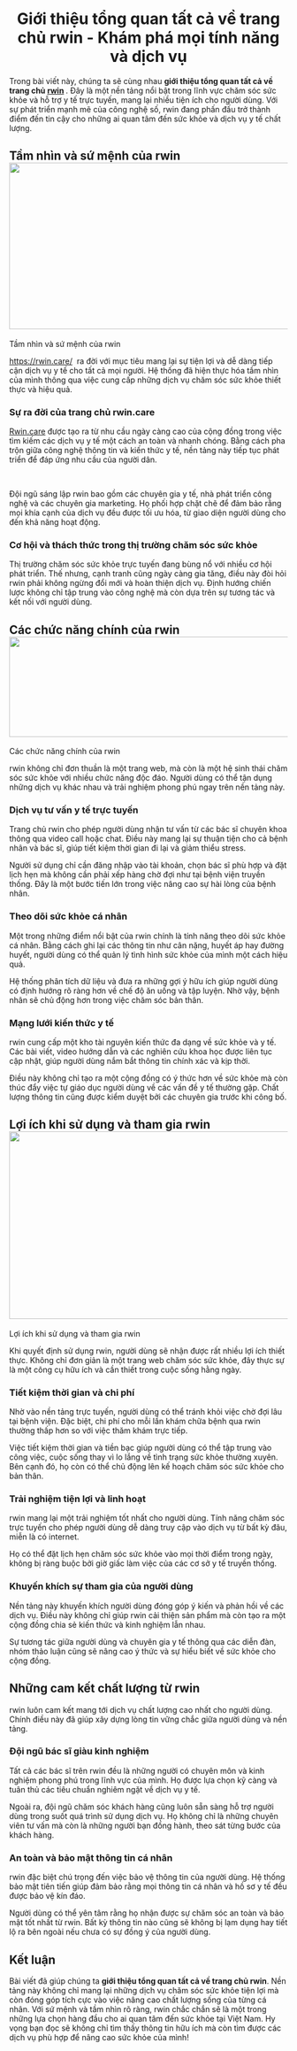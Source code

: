 <h1 style="text-align:center"><strong>Giới thiệu tổng quan tất cả về trang chủ rwin - Kh&aacute;m ph&aacute; mọi t&iacute;nh năng v&agrave; dịch vụ</strong></h1>

<p>Trong b&agrave;i viết n&agrave;y, ch&uacute;ng ta sẽ c&ugrave;ng nhau <strong>giới thiệu tổng quan tất cả về trang chủ </strong><a href="https://rwin.care/"><strong>rwin</strong></a><strong> </strong>. Đ&acirc;y l&agrave; một nền tảng nổi bật trong lĩnh vực chăm s&oacute;c sức khỏe v&agrave; hỗ trợ y tế trực tuyến, mang lại nhiều tiện &iacute;ch cho người d&ugrave;ng. Với sự ph&aacute;t triển mạnh mẽ của c&ocirc;ng nghệ số, rwin đang phấn đấu trở th&agrave;nh điểm đến tin cậy cho những ai quan t&acirc;m đến sức khỏe v&agrave; dịch vụ y tế chất lượng.</p>

<h2><strong>Tầm nh&igrave;n v&agrave; sứ mệnh của rwin</strong><strong><img src="https://lh7-rt.googleusercontent.com/docsz/AD_4nXeeURfwz4qgcCPKfn7D8ocuv6LqnX7wlaV2hwR7u0oZgn1HdOC6qJofN6tu51Uydrcl89ZHuzboUcSw37px_XD84mOcnNgbSal1USSUNNkZ9jLkBlV9acZn6a0dIWrnavSCoI5gFA?key=6V8hximUsSCjaW4KkCPudbwV" style="height:301px; margin-left:0px; margin-top:0px; width:602px" /></strong></h2>

<p>Tầm nh&igrave;n v&agrave; sứ mệnh của rwin</p>

<p><a href="https://rwin.care/">https://rwin.care/</a>&nbsp; ra đời với mục ti&ecirc;u mang lại sự tiện lợi v&agrave; dễ d&agrave;ng tiếp cận dịch vụ y tế cho tất cả mọi người. Hệ thống đ&atilde; hiện thực h&oacute;a tầm nh&igrave;n của m&igrave;nh th&ocirc;ng qua việc cung cấp những dịch vụ chăm s&oacute;c sức khỏe thiết thực v&agrave; hiệu quả.</p>

<h3><strong>Sự ra đời của trang chủ rwin.care</strong></h3>

<p><a href="https://rwin.care/">Rwin.care</a> được tạo ra từ nhu cầu ng&agrave;y c&agrave;ng cao của cộng đồng trong việc t&igrave;m kiếm c&aacute;c dịch vụ y tế một c&aacute;ch an to&agrave;n v&agrave; nhanh ch&oacute;ng. Bằng c&aacute;ch pha trộn giữa c&ocirc;ng nghệ th&ocirc;ng tin v&agrave; kiến thức y tế, nền tảng n&agrave;y tiếp tục ph&aacute;t triển để đ&aacute;p ứng nhu cầu của người d&acirc;n.</p>

<p>&nbsp;</p>

<p>Đội ngũ s&aacute;ng lập rwin bao gồm c&aacute;c chuy&ecirc;n gia y tế, nh&agrave; ph&aacute;t triển c&ocirc;ng nghệ v&agrave; c&aacute;c chuy&ecirc;n gia marketing. Họ phối hợp chặt chẽ để đảm bảo rằng mọi kh&iacute;a cạnh của dịch vụ đều được tối ưu h&oacute;a, từ giao diện người d&ugrave;ng cho đến khả năng hoạt động.</p>

<h3><strong>Cơ hội v&agrave; th&aacute;ch thức trong thị trường chăm s&oacute;c sức khỏe</strong></h3>

<p>Thị trường chăm s&oacute;c sức khỏe trực tuyến đang b&ugrave;ng nổ với nhiều cơ hội ph&aacute;t triển. Thế nhưng, cạnh tranh cũng ng&agrave;y c&agrave;ng gia tăng, điều n&agrave;y đ&ograve;i hỏi rwin phải kh&ocirc;ng ngừng đổi mới v&agrave; ho&agrave;n thiện dịch vụ. Định hướng chiến lược kh&ocirc;ng chỉ tập trung v&agrave;o c&ocirc;ng nghệ m&agrave; c&ograve;n dựa tr&ecirc;n sự tương t&aacute;c v&agrave; kết nối với người d&ugrave;ng.</p>

<h2><strong>C&aacute;c chức năng ch&iacute;nh của rwin</strong><strong><img src="https://lh7-rt.googleusercontent.com/docsz/AD_4nXd7U9XzJcL9Niay1a_ppX9F1x3-dBmv93MKx_65LRZxHDy6f2lk_DzkqJDMyp87W00o2ixt_i5SCdHaoqaiZS-FgLViOSgZGdKHJfkbG0Y-dPhRG5BUqfkT-Ulwo-9zGftoYulF8A?key=6V8hximUsSCjaW4KkCPudbwV" style="height:181px; margin-left:0px; margin-top:0px; width:602px" /></strong></h2>

<p>C&aacute;c chức năng ch&iacute;nh của rwin</p>

<p>rwin kh&ocirc;ng chỉ đơn thuần l&agrave; một trang web, m&agrave; c&ograve;n l&agrave; một hệ sinh th&aacute;i chăm s&oacute;c sức khỏe với nhiều chức năng độc đ&aacute;o. Người d&ugrave;ng c&oacute; thể tận dụng những dịch vụ kh&aacute;c nhau v&agrave; trải nghiệm phong ph&uacute; ngay tr&ecirc;n nền tảng n&agrave;y.</p>

<h3><strong>Dịch vụ tư vấn y tế trực tuyến</strong></h3>

<p>Trang chủ rwin cho ph&eacute;p người d&ugrave;ng nhận tư vấn từ c&aacute;c b&aacute;c sĩ chuy&ecirc;n khoa th&ocirc;ng qua video call hoặc chat. Điều n&agrave;y mang lại sự thuận tiện cho cả bệnh nh&acirc;n v&agrave; b&aacute;c sĩ, gi&uacute;p tiết kiệm thời gian đi lại v&agrave; giảm thiểu stress.</p>

<p>Người sử dụng chỉ cần đăng nhập v&agrave;o t&agrave;i khoản, chọn b&aacute;c sĩ ph&ugrave; hợp v&agrave; đặt lịch hẹn m&agrave; kh&ocirc;ng cần phải xếp h&agrave;ng chờ đợi như tại bệnh viện truyền thống. Đ&acirc;y l&agrave; một bước tiến lớn trong việc n&acirc;ng cao sự h&agrave;i l&ograve;ng của bệnh nh&acirc;n.</p>

<h3><strong>Theo d&otilde;i sức khỏe c&aacute; nh&acirc;n</strong></h3>

<p>Một trong những điểm nổi bật của rwin ch&iacute;nh l&agrave; t&iacute;nh năng theo d&otilde;i sức khỏe c&aacute; nh&acirc;n. Bằng c&aacute;ch ghi lại c&aacute;c th&ocirc;ng tin như c&acirc;n nặng, huyết &aacute;p hay đường huyết, người d&ugrave;ng c&oacute; thể quản l&yacute; t&igrave;nh h&igrave;nh sức khỏe của m&igrave;nh một c&aacute;ch hiệu quả.</p>

<p>Hệ thống ph&acirc;n t&iacute;ch dữ liệu v&agrave; đưa ra những gợi &yacute; hữu &iacute;ch gi&uacute;p người d&ugrave;ng c&oacute; định hướng r&otilde; r&agrave;ng hơn về chế độ ăn uống v&agrave; tập luyện. Nhờ vậy, bệnh nh&acirc;n sẽ chủ động hơn trong việc chăm s&oacute;c bản th&acirc;n.</p>

<h3><strong>Mạng lưới kiến thức y tế</strong></h3>

<p>rwin cung cấp một kho t&agrave;i nguy&ecirc;n kiến thức đa dạng về sức khỏe v&agrave; y tế. C&aacute;c b&agrave;i viết, video hướng dẫn v&agrave; c&aacute;c nghi&ecirc;n cứu khoa học được li&ecirc;n tục cập nhật, gi&uacute;p người d&ugrave;ng nắm bắt th&ocirc;ng tin ch&iacute;nh x&aacute;c v&agrave; kịp thời.</p>

<p>Điều n&agrave;y kh&ocirc;ng chỉ tạo ra một cộng đồng c&oacute; &yacute; thức hơn về sức khỏe m&agrave; c&ograve;n th&uacute;c đẩy việc tự gi&aacute;o dục người d&ugrave;ng về c&aacute;c vấn đề y tế thường gặp. Chất lượng th&ocirc;ng tin cũng được kiểm duyệt bởi c&aacute;c chuy&ecirc;n gia trước khi c&ocirc;ng bố.</p>

<h2><strong>Lợi &iacute;ch khi sử dụng v&agrave; tham gia rwin</strong><strong><img src="https://lh7-rt.googleusercontent.com/docsz/AD_4nXcLROkBvMw0TtBJbS1XivK7YXGX1Aa-Z14Nrh-45g6ZZT9moWZZtTtSVDFlHuk0lNyOdRdaem5Ux4bcABfLk7HMhVJVU5sPD1CNCM2AWvzn4ycqdciOZHuSd6ZYD7Q2z957EfPh?key=6V8hximUsSCjaW4KkCPudbwV" style="height:339px; margin-left:0px; margin-top:0px; width:602px" /></strong></h2>

<p>Lợi &iacute;ch khi sử dụng v&agrave; tham gia rwin</p>

<p>Khi quyết định sử dụng rwin, người d&ugrave;ng sẽ nhận được rất nhiều lợi &iacute;ch thiết thực. Kh&ocirc;ng chỉ đơn giản l&agrave; một trang web chăm s&oacute;c sức khỏe, đ&acirc;y thực sự l&agrave; một c&ocirc;ng cụ hữu &iacute;ch v&agrave; cần thiết trong cuộc sống hằng ng&agrave;y.</p>

<h3><strong>Tiết kiệm thời gian v&agrave; chi ph&iacute;</strong></h3>

<p>Nhờ v&agrave;o nền tảng trực tuyến, người d&ugrave;ng c&oacute; thể tr&aacute;nh khỏi việc chờ đợi l&acirc;u tại bệnh viện. Đặc biệt, chi ph&iacute; cho mỗi lần kh&aacute;m chữa bệnh qua rwin thường thấp hơn so với việc thăm kh&aacute;m trực tiếp.</p>

<p>Việc tiết kiệm thời gian v&agrave; tiền bạc gi&uacute;p người d&ugrave;ng c&oacute; thể tập trung v&agrave;o c&ocirc;ng việc, cuộc sống thay v&igrave; lo lắng về t&igrave;nh trạng sức khỏe thường xuy&ecirc;n. B&ecirc;n cạnh đ&oacute;, họ c&ograve;n c&oacute; thể chủ động l&ecirc;n kế hoạch chăm s&oacute;c sức khỏe cho bản th&acirc;n.</p>

<h3><strong>Trải nghiệm tiện lợi v&agrave; linh hoạt</strong></h3>

<p>rwin mang lại một trải nghiệm tốt nhất cho người d&ugrave;ng. T&iacute;nh năng chăm s&oacute;c trực tuyến cho ph&eacute;p người d&ugrave;ng dễ d&agrave;ng truy cập v&agrave;o dịch vụ từ bất kỳ đ&acirc;u, miễn l&agrave; c&oacute; internet.</p>

<p>Họ c&oacute; thể đặt lịch hẹn chăm s&oacute;c sức khỏe v&agrave;o mọi thời điểm trong ng&agrave;y, kh&ocirc;ng bị r&agrave;ng buộc bởi giờ giấc l&agrave;m việc của c&aacute;c cơ sở y tế truyền thống.</p>

<h3><strong>Khuyến kh&iacute;ch sự tham gia của người d&ugrave;ng</strong></h3>

<p>Nền tảng n&agrave;y khuyến kh&iacute;ch người d&ugrave;ng đ&oacute;ng g&oacute;p &yacute; kiến v&agrave; phản hồi về c&aacute;c dịch vụ. Điều n&agrave;y kh&ocirc;ng chỉ gi&uacute;p rwin cải thiện sản phẩm m&agrave; c&ograve;n tạo ra một cộng đồng chia sẻ kiến thức v&agrave; kinh nghiệm lẫn nhau.</p>

<p>Sự tương t&aacute;c giữa người d&ugrave;ng v&agrave; chuy&ecirc;n gia y tế th&ocirc;ng qua c&aacute;c diễn đ&agrave;n, nh&oacute;m thảo luận cũng sẽ n&acirc;ng cao &yacute; thức v&agrave; sự hiểu biết về sức khỏe cho cộng đồng.</p>

<h2><strong>Những cam kết chất lượng từ rwin</strong></h2>

<p>rwin lu&ocirc;n cam kết mang tới dịch vụ chất lượng cao nhất cho người d&ugrave;ng. Ch&iacute;nh điều n&agrave;y đ&atilde; gi&uacute;p x&acirc;y dựng l&ograve;ng tin vững chắc giữa người d&ugrave;ng v&agrave; nền tảng.</p>

<h3><strong>Đội ngũ b&aacute;c sĩ gi&agrave;u kinh nghiệm</strong></h3>

<p>Tất cả c&aacute;c b&aacute;c sĩ tr&ecirc;n rwin đều l&agrave; những người c&oacute; chuy&ecirc;n m&ocirc;n v&agrave; kinh nghiệm phong ph&uacute; trong lĩnh vực của m&igrave;nh. Họ được lựa chọn kỹ c&agrave;ng v&agrave; tu&acirc;n thủ c&aacute;c ti&ecirc;u chuẩn nghi&ecirc;m ngặt về dịch vụ y tế.</p>

<p>Ngo&agrave;i ra, đội ngũ chăm s&oacute;c kh&aacute;ch h&agrave;ng cũng lu&ocirc;n sẵn s&agrave;ng hỗ trợ người d&ugrave;ng trong suốt qu&aacute; tr&igrave;nh sử dụng dịch vụ. Họ kh&ocirc;ng chỉ l&agrave; những chuy&ecirc;n vi&ecirc;n tư vấn m&agrave; c&ograve;n l&agrave; những người bạn đồng h&agrave;nh, theo s&aacute;t từng bước của kh&aacute;ch h&agrave;ng.</p>

<h3><strong>An to&agrave;n v&agrave; bảo mật th&ocirc;ng tin c&aacute; nh&acirc;n</strong></h3>

<p>rwin đặc biệt ch&uacute; trọng đến việc bảo vệ th&ocirc;ng tin của người d&ugrave;ng. Hệ thống bảo mật ti&ecirc;n tiến gi&uacute;p đảm bảo rằng mọi th&ocirc;ng tin c&aacute; nh&acirc;n v&agrave; hồ sơ y tế đều được bảo vệ k&iacute;n đ&aacute;o.</p>

<p>Người d&ugrave;ng c&oacute; thể y&ecirc;n t&acirc;m rằng họ nhận được sự chăm s&oacute;c an to&agrave;n v&agrave; bảo mật tốt nhất từ rwin. Bất kỳ th&ocirc;ng tin n&agrave;o cũng sẽ kh&ocirc;ng bị lạm dụng hay tiết lộ ra b&ecirc;n ngo&agrave;i nếu chưa c&oacute; sự đồng &yacute; của người d&ugrave;ng.</p>

<h2><strong>Kết luận</strong></h2>

<p>B&agrave;i viết đ&atilde; gi&uacute;p ch&uacute;ng ta <strong>giới thiệu tổng quan tất cả về trang chủ rwin</strong>. Nền tảng n&agrave;y kh&ocirc;ng chỉ mang lại những dịch vụ chăm s&oacute;c sức khỏe tiện lợi m&agrave; c&ograve;n đ&oacute;ng g&oacute;p t&iacute;ch cực v&agrave;o việc n&acirc;ng cao chất lượng sống của từng c&aacute; nh&acirc;n. Với sứ mệnh v&agrave; tầm nh&igrave;n r&otilde; r&agrave;ng, rwin chắc chắn sẽ l&agrave; một trong những lựa chọn h&agrave;ng đầu cho ai quan t&acirc;m đến sức khỏe tại Việt Nam. Hy vọng bạn đọc sẽ kh&ocirc;ng chỉ t&igrave;m thấy th&ocirc;ng tin hữu &iacute;ch m&agrave; c&ograve;n t&igrave;m được c&aacute;c dịch vụ ph&ugrave; hợp để n&acirc;ng cao sức khỏe của m&igrave;nh!</p>
